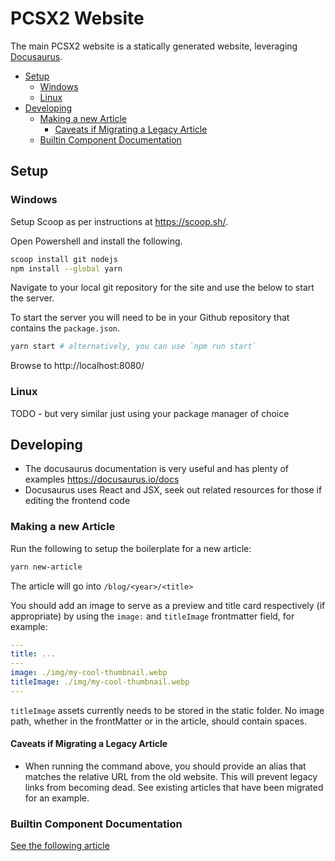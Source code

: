 # PCSX2 Website

The main PCSX2 website is a statically generated website, leveraging [Docusaurus](https://docusaurus.io/docs).

- [Setup](#setup)
  - [Windows](#windows)
  - [Linux](#linux)
- [Developing](#developing)
  - [Making a new Article](#making-a-new-article)
    - [Caveats if Migrating a Legacy Article](#caveats-if-migrating-a-legacy-article)
  - [Builtin Component Documentation](#builtin-component-documentation)

## Setup

### Windows

Setup Scoop as per instructions at https://scoop.sh/.

Open Powershell and install the following.

```bash
scoop install git nodejs
npm install --global yarn
```

Navigate to your local git repository for the site and use the below to start the server.

To start the server you will need to be in your Github repository that contains the `package.json`.

```bash
yarn start # alternatively, you can use `npm run start`
```

Browse to http://localhost:8080/

### Linux

TODO - but very similar just using your package manager of choice

## Developing

- The docusaurus documentation is very useful and has plenty of examples https://docusaurus.io/docs
- Docusaurus uses React and JSX, seek out related resources for those if editing the frontend code

### Making a new Article

Run the following to setup the boilerplate for a new article:

```bash
yarn new-article
```

The article will go into `/blog/<year>/<title>`

You should add an image to serve as a preview and title card respectively (if appropriate) by using the `image:` and `titleImage` frontmatter field, for example:

```yaml
---
title: ...
---
image: ./img/my-cool-thumbnail.webp
titleImage: ./img/my-cool-thumbnail.webp
---
```

`titleImage` assets currently needs to be stored in the static folder.
No image path, whether in the frontMatter or in the article, should contain spaces.

#### Caveats if Migrating a Legacy Article

- When running the command above, you should provide an alias that matches the relative URL from the old website. This will prevent legacy links from becoming dead. See existing articles that have been migrated for an example.

### Builtin Component Documentation

[See the following article](/usage_docs/components.md)
